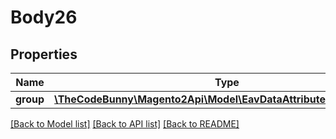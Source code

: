 # Body26

## Properties
Name | Type | Description | Notes
------------ | ------------- | ------------- | -------------
**group** | [**\TheCodeBunny\Magento2Api\Model\EavDataAttributeGroupInterface**](EavDataAttributeGroupInterface.md) |  | 

[[Back to Model list]](../README.md#documentation-for-models) [[Back to API list]](../README.md#documentation-for-api-endpoints) [[Back to README]](../README.md)


